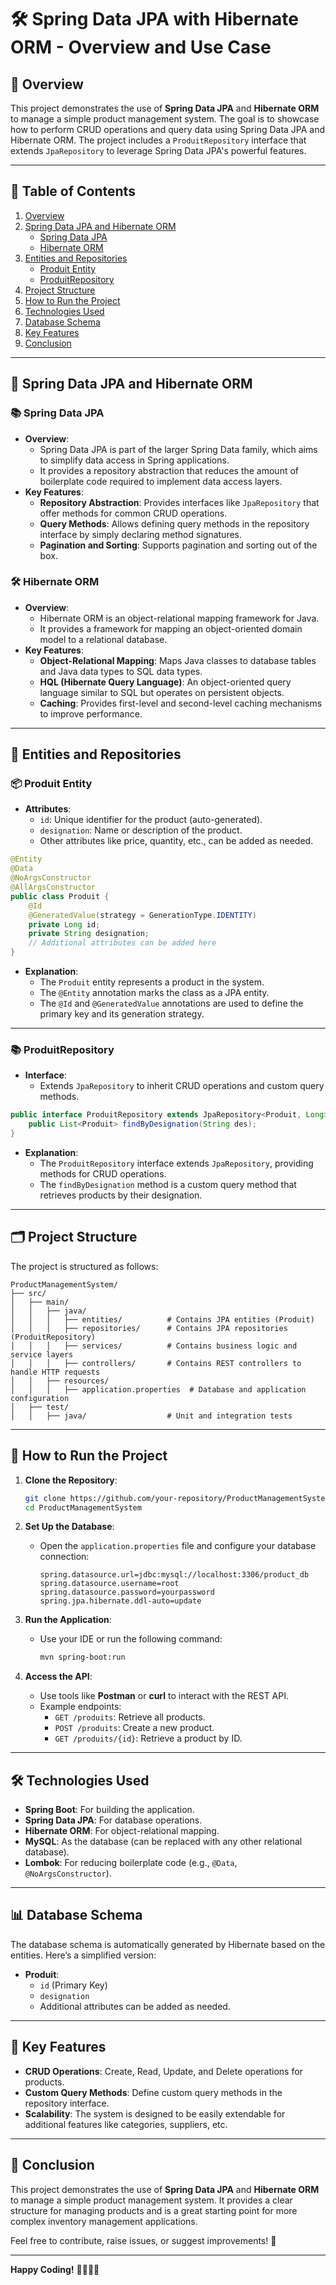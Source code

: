 # 🛠️ Spring Data JPA with Hibernate ORM - Overview and Use Case

## 🌟 Overview

This project demonstrates the use of **Spring Data JPA** and **Hibernate ORM** to manage a simple product management system. The goal is to showcase how to perform CRUD operations and query data using Spring Data JPA and Hibernate ORM. The project includes a `ProduitRepository` interface that extends `JpaRepository` to leverage Spring Data JPA's powerful features.

---

## 📖 Table of Contents

1. [Overview](#-overview)
2. [Spring Data JPA and Hibernate ORM](#-spring-data-jpa-and-hibernate-orm)
   - [Spring Data JPA](#-spring-data-jpa)
   - [Hibernate ORM](#-hibernate-orm)
3. [Entities and Repositories](#-entities-and-repositories)
   - [Produit Entity](#-produit-entity)
   - [ProduitRepository](#-produitrepository)
4. [Project Structure](#-project-structure)
5. [How to Run the Project](#-how-to-run-the-project)
6. [Technologies Used](#-technologies-used)
7. [Database Schema](#-database-schema)
8. [Key Features](#-key-features)
9. [Conclusion](#-conclusion)

---

## 🧩 Spring Data JPA and Hibernate ORM

### 📚 **Spring Data JPA**
- **Overview**:
  - Spring Data JPA is part of the larger Spring Data family, which aims to simplify data access in Spring applications.
  - It provides a repository abstraction that reduces the amount of boilerplate code required to implement data access layers.
- **Key Features**:
  - **Repository Abstraction**: Provides interfaces like `JpaRepository` that offer methods for common CRUD operations.
  - **Query Methods**: Allows defining query methods in the repository interface by simply declaring method signatures.
  - **Pagination and Sorting**: Supports pagination and sorting out of the box.

### 🛠️ **Hibernate ORM**
- **Overview**:
  - Hibernate ORM is an object-relational mapping framework for Java.
  - It provides a framework for mapping an object-oriented domain model to a relational database.
- **Key Features**:
  - **Object-Relational Mapping**: Maps Java classes to database tables and Java data types to SQL data types.
  - **HQL (Hibernate Query Language)**: An object-oriented query language similar to SQL but operates on persistent objects.
  - **Caching**: Provides first-level and second-level caching mechanisms to improve performance.

---

## 🧩 Entities and Repositories

### 📦 **Produit Entity**
- **Attributes**:
  - `id`: Unique identifier for the product (auto-generated).
  - `designation`: Name or description of the product.
  - Other attributes like price, quantity, etc., can be added as needed.

```java
@Entity
@Data
@NoArgsConstructor
@AllArgsConstructor
public class Produit {
    @Id
    @GeneratedValue(strategy = GenerationType.IDENTITY)
    private Long id;
    private String designation;
    // Additional attributes can be added here
}
```

- **Explanation**:
  - The `Produit` entity represents a product in the system.
  - The `@Entity` annotation marks the class as a JPA entity.
  - The `@Id` and `@GeneratedValue` annotations are used to define the primary key and its generation strategy.

---

### 📚 **ProduitRepository**
- **Interface**:
  - Extends `JpaRepository` to inherit CRUD operations and custom query methods.

```java
public interface ProduitRepository extends JpaRepository<Produit, Long> {
    public List<Produit> findByDesignation(String des);
}
```

- **Explanation**:
  - The `ProduitRepository` interface extends `JpaRepository`, providing methods for CRUD operations.
  - The `findByDesignation` method is a custom query method that retrieves products by their designation.

---

## 🗂️ Project Structure

The project is structured as follows:

```
ProductManagementSystem/
├── src/
│   ├── main/
│   │   ├── java/
│   │   │   ├── entities/          # Contains JPA entities (Produit)
│   │   │   ├── repositories/      # Contains JPA repositories (ProduitRepository)
│   │   │   ├── services/          # Contains business logic and service layers
│   │   │   ├── controllers/       # Contains REST controllers to handle HTTP requests
│   │   ├── resources/
│   │   │   ├── application.properties  # Database and application configuration
│   ├── test/
│   │   ├── java/                  # Unit and integration tests
```

---

## 🚀 How to Run the Project

1. **Clone the Repository**:
   ```bash
   git clone https://github.com/your-repository/ProductManagementSystem.git
   cd ProductManagementSystem
   ```

2. **Set Up the Database**:
   - Open the `application.properties` file and configure your database connection:
     ```properties
     spring.datasource.url=jdbc:mysql://localhost:3306/product_db
     spring.datasource.username=root
     spring.datasource.password=yourpassword
     spring.jpa.hibernate.ddl-auto=update
     ```

3. **Run the Application**:
   - Use your IDE or run the following command:
     ```bash
     mvn spring-boot:run
     ```

4. **Access the API**:
   - Use tools like **Postman** or **curl** to interact with the REST API.
   - Example endpoints:
     - `GET /produits`: Retrieve all products.
     - `POST /produits`: Create a new product.
     - `GET /produits/{id}`: Retrieve a product by ID.

---

## 🛠️ Technologies Used

- **Spring Boot**: For building the application.
- **Spring Data JPA**: For database operations.
- **Hibernate ORM**: For object-relational mapping.
- **MySQL**: As the database (can be replaced with any other relational database).
- **Lombok**: For reducing boilerplate code (e.g., `@Data`, `@NoArgsConstructor`).

---

## 📊 Database Schema

The database schema is automatically generated by Hibernate based on the entities. Here’s a simplified version:

- **Produit**:
  - `id` (Primary Key)
  - `designation`
  - Additional attributes can be added as needed.

---

## 🎯 Key Features

- **CRUD Operations**: Create, Read, Update, and Delete operations for products.
- **Custom Query Methods**: Define custom query methods in the repository interface.
- **Scalability**: The system is designed to be easily extendable for additional features like categories, suppliers, etc.

---

## 📝 Conclusion

This project demonstrates the use of **Spring Data JPA** and **Hibernate ORM** to manage a simple product management system. It provides a clear structure for managing products and is a great starting point for more complex inventory management applications.

Feel free to contribute, raise issues, or suggest improvements! 🚀

---

**Happy Coding!** 👨‍💻👩‍💻
